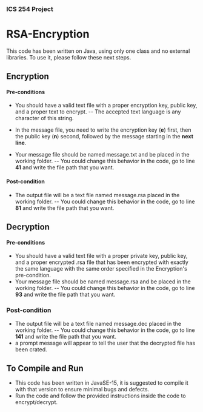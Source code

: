 
### ICS 254 Project
# RSA-Encryption

This code has been written on Java, using only one class and no external libraries.
To use it, please follow these next steps.

## Encryption
#### Pre-conditions
 - You should have a valid text file with a proper encryption key, public key, and a proper text to encrypt.
--  The accepted text language is any character of this string.

 - In the message file, you need to write the encryption key (**e**) first, then the public key (**n**) second, followed by the message starting in the **next line**.
 - Your message file should be named message.txt and be placed in the working folder.
-- You could change this behavior in the code, go to line **41** and write the file path that you want.
#### Post-condition
 - The output file will be a text file named message.rsa placed in the working folder.
-- You could change this behavior in the code, go to line **81** and write the file path that you want.

## Decryption
#### Pre-conditions
- You should have a valid text file with a proper private key, public key, and a proper encrypted .rsa file that has been encrypted with exactly the same language with the same order specified in the Encryption's pre-condition.
- Your message file should be named message.rsa and be placed in the working folder.
-- You could change this behavior in the code, go to line **93** and write the file path that you want.
### Post-condition
 - The output file will be a text file named message.dec placed in the working folder.
-- You could change this behavior in the code, go to line **141** and write the file path that you want.
  - a prompt message will appear to tell the user that the decrypted file has been crated.

## To Compile and Run
- This code has been written in JavaSE-15, it is suggested to compile it with that version to ensure minimal bugs and defects.
- Run the code and follow the provided instructions inside the code to encrypt/decrypt.
